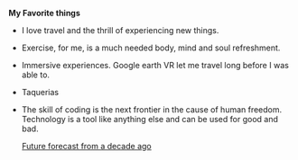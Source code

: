  **My Favorite things**
  - I love travel and the thrill of experiencing new things.
  - Exercise, for me, is a much needed body, mind and soul refreshment.
  - Immersive experiences.  Google earth VR let me travel long before I was able to.
  - Taquerias
  - The skill of coding is the next frontier in the cause of human freedom.  Technology is a tool like anything else and can be used for good and bad.
  
    [Future forecast from a decade ago](https://a16z.com/2011/08/20/why-software-is-eating-the-world/)

